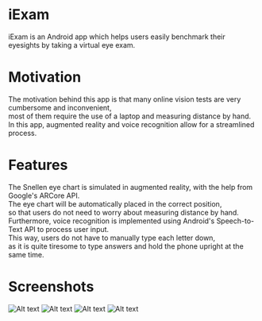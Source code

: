 # iExam
iExam is an Android app which helps users easily benchmark their eyesights by taking a virtual eye exam.

# Motivation
The motivation behind this app is that many online vision tests are very cumbersome and inconvenient,\
most of them require the use of a laptop and measuring distance by hand.\
In this app, augmented reality and voice recognition allow for a streamlined process.

# Features
The Snellen eye chart is simulated in augmented reality, with the help from Google's ARCore API.\
The eye chart will be automatically placed in the correct position,\
so that users do not need to worry about measuring distance by hand.\
Furthermore, voice recognition is implemented using Android's Speech-to-Text API to process user input.\
This way, users do not have to manually type each letter down,\
as it is quite tiresome to type answers and hold the phone upright at the same time.

# Screenshots
![Alt text](/../master/screenshots/1.jpg)
![Alt text](/../master/screenshots/2.jpg)
![Alt text](/../master/screenshots/3.jpg)
![Alt text](/../master/screenshots/4.jpg)

